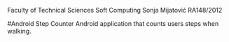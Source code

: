 Faculty of Technical Sciences
Soft Computing
Sonja Mijatović RA148/2012

#Android Step Counter
Android application that counts users steps when walking.
